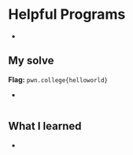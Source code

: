 # Helpful Programs
- 

## My solve
**Flag:** `pwn.college{helloworld}`

- 
```bash

```

## What I learned
- 

